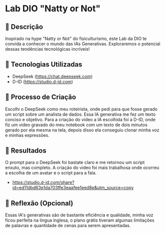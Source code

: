 # Lab DIO "Natty or Not"

## 📒 Descrição
Inspirado na hype "Natty or Not" do fisiculturismo, este Lab da DIO te convida a conhecer o mundo das IAs Generativas. Exploraremos o potencial dessas tendências tecnológicas incríveis!

## 🤖 Tecnologias Utilizadas
- DeepSeek (https://chat.deepseek.com)
- D-ID (https://studio.d-id.com)

## 🧐 Processo de Criação
Escolhi o DeepSeek como meu roteirista, onde pedi para que fosse gerado um script sobre um analista de dados. Essa IA generativa me fez um texto conciso e objetivo. Para a criação do video a IA escolhida foi a D-ID, onde fiz um video gravado do meu notebook com um texto de dois minutos gerado por ela mesma na tela, depois disso ela conseguiu clonar minha voz e minhas expressões. 

## 🚀 Resultados
O prompt para o DeepSeek foi bastate claro e me retornou um script enxuto, mas completo. A criação do video foi mais trabalhosa onde ocorreu a escolha de um avatar e o script para a fala. 
- <https://studio.d-id.com/share?id=ed11dbd63e1da703ffe3eaafee1eed8e&utm_source=copy>

## 💭 Reflexão (Opcional)
Essas IA's generativas são de bastante eficiência e qualidade, minha voz ficou perfeita na lingua inglesa, o plano grátis tiveram algumas limitações de palavras e quantidade de cenas para serem apresentadas. 
